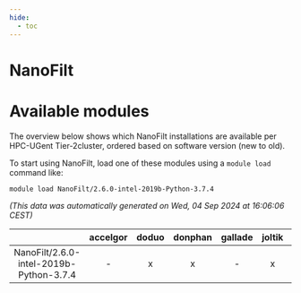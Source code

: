 ```yaml
---
hide:
  - toc
---
```


NanoFilt
========

# Available modules


The overview below shows which NanoFilt installations are available per HPC-UGent Tier-2cluster, ordered based on software version (new to old).

To start using NanoFilt, load one of these modules using a `module load` command like:

```shell
module load NanoFilt/2.6.0-intel-2019b-Python-3.7.4
```

*(This data was automatically generated on Wed, 04 Sep 2024 at 16:06:06 CEST)*  

| |accelgor|doduo|donphan|gallade|joltik|shinx|skitty|
| :---: | :---: | :---: | :---: | :---: | :---: | :---: | :---: |
|NanoFilt/2.6.0-intel-2019b-Python-3.7.4|-|x|x|-|x|-|x|
